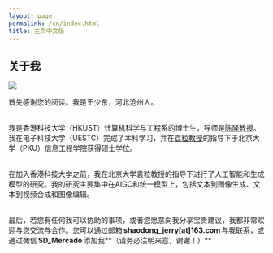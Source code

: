 ```yaml
---
layout: page
permalink: /cn/index.html
title: 主页中文版
---
```


## 关于我

<img src="wsd_pku.jpg" class="floatpic">

首先感谢您的阅读。我是王少东，河北沧州人。

<br>我是香港科技大学（HKUST）计算机科学与工程系的博士生，导师是[陈隆教授](https://cse.hkust.edu.hk/admin/people/faculty/profile/longchen)。我在电子科技大学（UESTC）完成了本科学习，并在[袁粒教授](https://www.ece.pku.edu.cn/info/1046/2678.htm)的指导下于北京大学（PKU）信息工程学院获得硕士学位。

<br>在加入香港科技大学之前，我在北京大学袁粒教授的指导下进行了人工智能和生成模型的研究。我的研究主要集中在AIGC和统一模型上，包括文本到图像生成、文本到视频合成和图像编辑。

<br>最后，若您有任何我可以协助的事项，或者您愿意向我分享宝贵建议，我都非常欢迎与您交流与合作。您可以通过邮箱 **shaodong_jerry[at]163.com** 与我联系，或通过微信 **SD_Mercado** 添加我**（请务必注明来意，谢谢！）**

<br>
